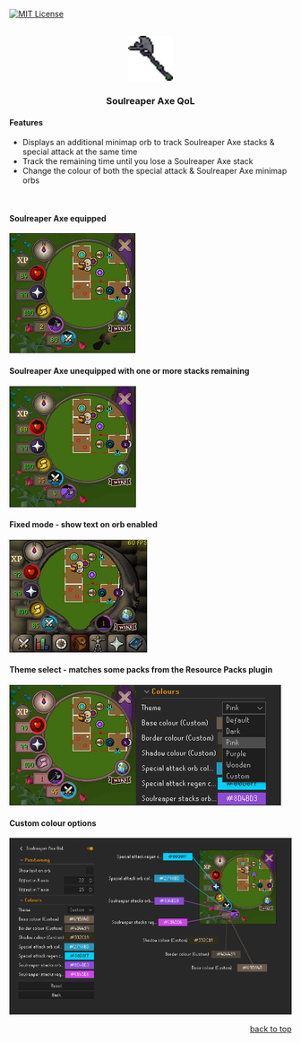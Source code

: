 <a name="readme-top"></a>

[![MIT License][license-shield]][license-url]

<br />
<div align="center">

  <a href="https://github.com/github_username/repo_name">
    <img src="icon.png" alt="Logo" width="80" height="80">
  </a>

<h3 align="center">Soulreaper Axe QoL</h3>
</div>

#### Features

* Displays an additional minimap orb to track Soulreaper Axe stacks & special attack at the same time
* Track the remaining time until you lose a Soulreaper Axe stack
* Change the colour of both the special attack & Soulreaper Axe minimap orbs
<br>

#### Soulreaper Axe equipped
<img src="readme_images/soulreaper_equipped.png" alt="Soulreaper Axe equipped image">

#### Soulreaper Axe unequipped with one or more stacks remaining
<img src="readme_images/soulreaper_unequipped.png" alt="Soulreaper Axe unequipped image">

#### Fixed mode - show text on orb enabled
<img src="readme_images/fixed_mode.png" alt="Fixed mode image">

#### Theme select - matches some packs from the Resource Packs plugin
<img src="readme_images/pink_option.png" alt="Pink theme option image">

#### Custom colour options
<img src="readme_images/options.png" alt="Custom colour options image">

<p align="right"><a href="#readme-top">back to top</a></p>

[license-shield]: https://img.shields.io/github/license/seacelery/soulreaper-axe-qol.svg?style=for-the-badge
[license-url]: https://github.com/seacelery/soulreaper-axe-qol/blob/master/LICENSE.txt